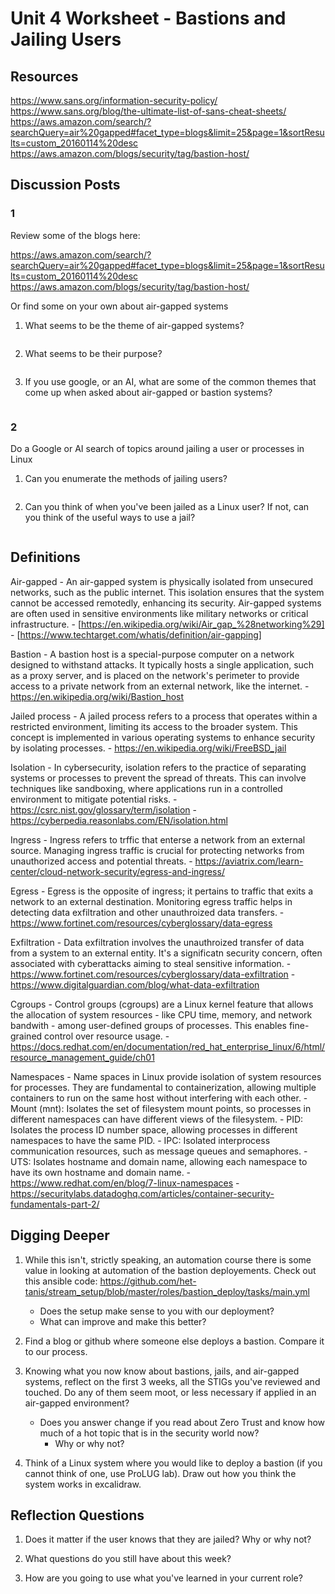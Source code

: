 # Unit 4 Worksheet - Bastions and Jailing Users

## Resources

https://www.sans.org/information-security-policy/
https://www.sans.org/blog/the-ultimate-list-of-sans-cheat-sheets/
https://aws.amazon.com/search/?searchQuery=air%20gapped#facet_type=blogs&limit=25&page=1&sortResults=custom_20160114%20desc
https://aws.amazon.com/blogs/security/tag/bastion-host/

## Discussion Posts

### 1

Review some of the blogs here:

https://aws.amazon.com/search/?searchQuery=air%20gapped#facet_type=blogs&limit=25&page=1&sortResults=custom_20160114%20desc
https://aws.amazon.com/blogs/security/tag/bastion-host/

Or find some on your own about air-gapped systems

1. What seems to be the theme of air-gapped systems?

```

```

2. What seems to be their purpose?

```

```

3. If you use google, or an AI, what are some of the common themes that come up
when asked about air-gapped or bastion systems?

```

```

### 2

Do a Google or AI search of topics around jailing a user or processes in Linux

1. Can you enumerate the methods of jailing users?

```

```

2. Can you think of when you've been jailed as a Linux user?
If not, can you think of the useful ways to use a jail?

```

```


## Definitions

Air-gapped
	- An air-gapped system is physically isolated from unsecured networks, such
	as the public internet. This isolation ensures that the system cannot be accessed
	remotedly, enhancing its security. Air-gapped systems are often used in sensitive
	environments like military networks or critical infrastructure.
	- [https://en.wikipedia.org/wiki/Air_gap_%28networking%29]
	- [https://www.techtarget.com/whatis/definition/air-gapping]

Bastion
	- A bastion host is a special-purpose computer on a network designed to 
	withstand attacks. It typically hosts a single application, such as a proxy
	server, and is placed on the network's perimeter to provide access to a private
	network from an external network, like the internet.
	- https://en.wikipedia.org/wiki/Bastion_host

Jailed process
	- A jailed process refers to a process that operates within a restricted environment,
	limiting its access to the broader system. This concept is implemented in various
	operating systems to enhance security by isolating processes.
	- https://en.wikipedia.org/wiki/FreeBSD_jail

Isolation
	- In cybersecurity, isolation refers to the practice of separating systems
	or processes to prevent the spread of threats. This can involve techniques like
	sandboxing, where applications run in a controlled environment to mitigate
	potential risks.
	- https://csrc.nist.gov/glossary/term/isolation
	- https://cyberpedia.reasonlabs.com/EN/isolation.html
	
Ingress
	- Ingress refers to trffic that enterse a network from an external source.
	Managing ingress traffic is crucial for protecting networks from unauthorized
	access and potential threats.
	- https://aviatrix.com/learn-center/cloud-network-security/egress-and-ingress/

Egress
	- Egress is the opposite of ingress; it pertains to traffic that exits a network
	to an external destination. Monitoring egress traffic helps in detecting data
	exfiltration and other unauthroized data transfers.
	- https://www.fortinet.com/resources/cyberglossary/data-egress

Exfiltration
	- Data exfiltration involves the unauthroized transfer of data from a system
	to an external entity. It's a significatn security concern, often associated with 
	cyberattacks aiming to steal sensitive information.
	- https://www.fortinet.com/resources/cyberglossary/data-exfiltration
	- https://www.digitalguardian.com/blog/what-data-exfiltration

Cgroups
	- Control groups (cgroups) are a Linux kernel feature that allows the allocation
	of system resources - like CPU time, memory, and network bandwith - among
	user-defined groups of processes. This enables fine-grained control over
	resource usage.
	- https://docs.redhat.com/en/documentation/red_hat_enterprise_linux/6/html/resource_management_guide/ch01

Namespaces
	- Name spaces in Linux provide isolation of system resources for processes. They
	are fundamental to containerization, allowing multiple containers to run on 
	the same host without interfering with each other.
	- Mount (mnt): Isolates the set of filesystem mount points, so processes in
	different namespaces can have different views of the filesystem.
	- PID: Isolates the process ID number space, allowing processes in different
	namespaces to have the same PID.
	- IPC: Isolated interprocess communication resources, such as message queues
	and semaphores.
	- UTS: Isolates hostname and domain name, allowing each namespace to have its
	own hostname and domain name.
	- https://www.redhat.com/en/blog/7-linux-namespaces
	- https://securitylabs.datadoghq.com/articles/container-security-fundamentals-part-2/
	
## Digging Deeper

1. While this isn't, strictly speaking, an automation course there is some value in 
looking at automation of the bastion deployements. Check out this ansible code:
https://github.com/het-tanis/stream_setup/blob/master/roles/bastion_deploy/tasks/main.yml
	- Does the setup make sense to you with our deployment?
	- What can improve and make this better?

2. Find a blog or github where someone else deploys a bastion. Compare it to our process.

3. Knowing what you now know about bastions, jails, and air-gapped systems, reflect
on the first 3 weeks, all the STIGs you've reviewed and touched. Do any of them seem
moot, or less necessary if applied in an air-gapped environment?
	- Does you answer change if you read about Zero Trust and know how much of a
	hot topic that is in the security world now?
		- Why or why not?
		

4. Think of a Linux system where you would like to deploy a bastion (if you cannot
think of one, use ProLUG lab). Draw out how you think the system works in excalidraw.


## Reflection Questions

1. Does it matter if the user knows that they are jailed? Why or why not?

2. What questions do you still have about this week?

3. How are you going to use what you've learned in your current role?

